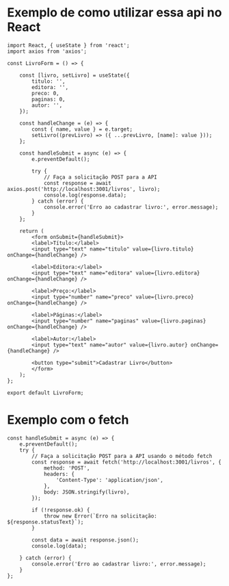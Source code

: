 # Exemplo de como utilizar essa api no React

    import React, { useState } from 'react';
    import axios from 'axios';

    const LivroForm = () => {

        const [livro, setLivro] = useState({
            titulo: '',
            editora: '',
            preco: 0,
            paginas: 0,
            autor: '',
        });

        const handleChange = (e) => {
            const { name, value } = e.target;
            setLivro((prevLivro) => ({ ...prevLivro, [name]: value }));
        };

        const handleSubmit = async (e) => {
            e.preventDefault();

            try {
                // Faça a solicitação POST para a API
                const response = await axios.post('http://localhost:3001/livros', livro);
                console.log(response.data);
            } catch (error) {
                console.error('Erro ao cadastrar livro:', error.message);
            }
        };

        return (
            <form onSubmit={handleSubmit}>
            <label>Título:</label>
            <input type="text" name="titulo" value={livro.titulo} onChange={handleChange} />

            <label>Editora:</label>
            <input type="text" name="editora" value={livro.editora} onChange={handleChange} />

            <label>Preço:</label>
            <input type="number" name="preco" value={livro.preco} onChange={handleChange} />

            <label>Páginas:</label>
            <input type="number" name="paginas" value={livro.paginas} onChange={handleChange} />

            <label>Autor:</label>
            <input type="text" name="autor" value={livro.autor} onChange={handleChange} />

            <button type="submit">Cadastrar Livro</button>
            </form>
        );
    };

    export default LivroForm;

# Exemplo com o fetch

    const handleSubmit = async (e) => {
        e.preventDefault();
        try {
            // Faça a solicitação POST para a API usando o método fetch
            const response = await fetch('http://localhost:3001/livros', {
                method: 'POST',
                headers: {
                    'Content-Type': 'application/json',
                },
                body: JSON.stringify(livro),
            });

            if (!response.ok) {
                throw new Error(`Erro na solicitação: ${response.statusText}`);
            }

            const data = await response.json();
            console.log(data);
            
        } catch (error) {
            console.error('Erro ao cadastrar livro:', error.message);
        }
    };